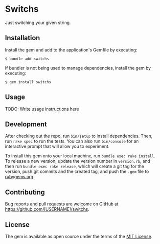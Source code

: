 # Switchs

Just switching your given string.

## Installation

Install the gem and add to the application's Gemfile by executing:

    $ bundle add switchs

If bundler is not being used to manage dependencies, install the gem by executing:

    $ gem install switchs

## Usage

TODO: Write usage instructions here

## Development

After checking out the repo, run `bin/setup` to install dependencies. Then, run `rake spec` to run the tests. You can also run `bin/console` for an interactive prompt that will allow you to experiment.

To install this gem onto your local machine, run `bundle exec rake install`. To release a new version, update the version number in `version.rb`, and then run `bundle exec rake release`, which will create a git tag for the version, push git commits and the created tag, and push the `.gem` file to [rubygems.org](https://rubygems.org).

## Contributing

Bug reports and pull requests are welcome on GitHub at https://github.com/[USERNAME]/switchs.

## License

The gem is available as open source under the terms of the [MIT License](https://opensource.org/licenses/MIT).
